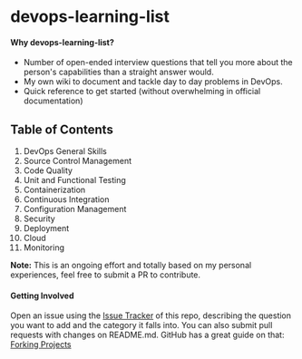 # devops-learning-list

#### Why devops-learning-list? 
 - Number of open-ended interview questions that tell you more about the person's capabilities than a straight answer would. 
 - My own wiki to document and tackle day to day problems in DevOps. 
 - Quick reference to get started (without overwhelming in official documentation)
 
## Table of Contents
1. DevOps General Skills
2. Source Control Management
3. Code Quality
4. Unit and Functional Testing
5. Containerization
6. Continuous Integration
7. Configuration Management
8. Security
9. Deployment
10. Cloud
11. Monitoring

**Note:** This is an ongoing effort and totally based on my personal experiences, feel free to submit a PR to contribute. 

#### Getting Involved
Open an issue using the [Issue Tracker](https://github.com/darshandeshmukh11/devops-learning-list/issues) of this repo, describing the question you want to add and the category it falls into.
You can also submit pull requests with changes on README.md. GitHub has a great guide on that: [Forking Projects](https://guides.github.com/activities/forking/)
